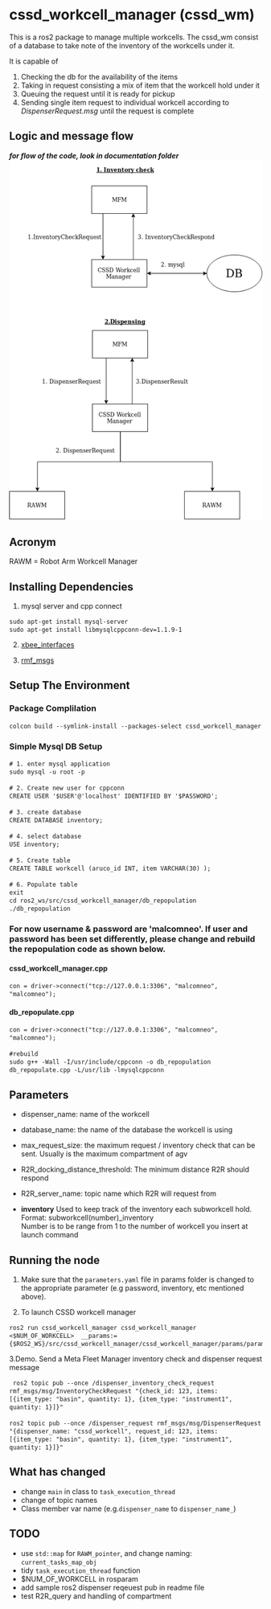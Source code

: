 # cssd_workcell_manager (cssd_wm)
This is a ros2 package to manage multiple workcells. The cssd_wm consist of a database to take note of the inventory of the workcells under it.

It is capable of
1. Checking the db for the availability of the items
2. Taking in request consisting a mix of item that the workcell hold under it
3. Queuing the request until it is ready for pickup
4. Sending single item request to individual workcell according to *DispenserRequest.msg* until the request is complete

## Logic and message flow
***for flow of the code, look in documentation folder***
![](documentations/RAM_logic.png)

## Acronym
RAWM = Robot Arm Workcell Manager

## Installing Dependencies
1. mysql server and cpp connect
```
sudo apt-get install mysql-server
sudo apt-get install libmysqlcppconn-dev=1.1.9-1
```
2. [xbee_interfaces](https://github.com/RMFHOPE/xbee_interface)

3. [rmf_msgs](null)

## Setup The Environment

### Package Complilation
```
colcon build --symlink-install --packages-select cssd_workcell_manager
```

### Simple Mysql DB Setup
```
# 1. enter mysql application
sudo mysql -u root -p

# 2. Create new user for cppconn
CREATE USER '$USER'@'localhost' IDENTIFIED BY '$PASSWORD';

# 3. create database
CREATE DATABASE inventory;

# 4. select database
USE inventory;

# 5. Create table
CREATE TABLE workcell (aruco_id INT, item VARCHAR(30) );

# 6. Populate table
exit
cd ros2_ws/src/cssd_workcell_manager/db_repopulation
./db_repopulation
```

### For now username & password are 'malcomneo'. If user and password has been set differently, please change and rebuild the repopulation code as shown below.

#### cssd_workcell_manager.cpp
```
con = driver->connect("tcp://127.0.0.1:3306", "malcomneo", "malcomneo");
```
#### db_repopulate.cpp

```
con = driver->connect("tcp://127.0.0.1:3306", "malcomneo", "malcomneo");

#rebuild
sudo g++ -Wall -I/usr/include/cppconn -o db_repopulation db_repopulate.cpp -L/usr/lib -lmysqlcppconn
```
## Parameters
- dispenser_name: name of the workcell

- database_name: the name of the database the workcell is using

- max_request_size: the maximum request / inventory check that can be sent. Usually is the maximum compartment of agv

- R2R_docking_distance_threshold: The minimum distance R2R should respond

- R2R_server_name: topic name which R2R will request from

- **inventory**
  Used to keep track of the inventory each subworkcell hold. <br/>
  Format: subworkcell(number)_inventory <br/>
  Number is to be range from 1 to the number of workcell you insert at launch command

## Running the node
1. Make sure that the `parameters.yaml` file in params folder is changed to the appropriate parameter (e.g password, inventory, etc mentioned above).

2. To launch CSSD workcell manager
```
ros2 run cssd_workcell_manager cssd_workcell_manager <$NUM_OF_WORKCELL>  __params:={$ROS2_WS}/src/cssd_workcell_manager/cssd_workcell_manager/params/parameters.yaml
```

3.Demo. Send a Meta Fleet Manager inventory check and dispenser request message
```
 ros2 topic pub --once /dispenser_inventory_check_request rmf_msgs/msg/InventoryCheckRequest "{check_id: 123, items: [{item_type: "basin", quantity: 1}, {item_type: "instrument1", quantity: 1}]}"

ros2 topic pub --once /dispenser_request rmf_msgs/msg/DispenserRequest "{dispenser_name: "cssd_workcell", request_id: 123, items: [{item_type: "basin", quantity: 1}, {item_type: "instrument1", quantity: 1}]}"

```


## What has changed
- change `main` in class to `task_execution_thread`
- change of topic names
- Class member var name (e.g.`dispenser_name` to `dispenser_name_`)

## TODO
- use `std::map` for `RAWM_pointer`, and change naming: `current_tasks_map_obj`
- tidy `task_execution_thread` function
- $NUM_OF_WORKCELL in rosparam
- add sample ros2 dispenser reqeuest pub in readme file
- test R2R_query and handling of compartment
